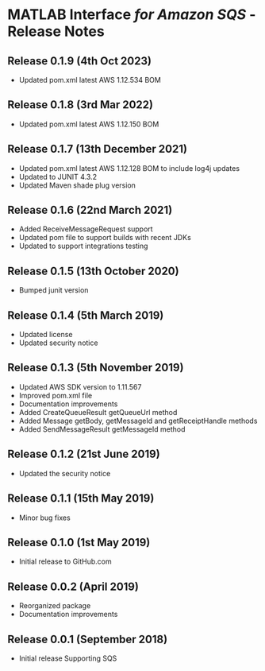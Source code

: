 # MATLAB Interface *for Amazon SQS* - Release Notes

## Release 0.1.9 (4th Oct 2023)
* Updated pom.xml latest AWS 1.12.534 BOM

## Release 0.1.8 (3rd Mar 2022)
* Updated pom.xml latest AWS 1.12.150 BOM

## Release 0.1.7 (13th December 2021)

* Updated pom.xml latest AWS 1.12.128 BOM to include log4j updates
* Updated to JUNIT 4.3.2
* Updated Maven shade plug version

## Release 0.1.6 (22nd March 2021)

* Added ReceiveMessageRequest support
* Updated pom file to support builds with recent JDKs
* Updated to support integrations testing

## Release 0.1.5 (13th October 2020)

* Bumped junit version

## Release 0.1.4 (5th March 2019)

* Updated license
* Updated security notice

## Release 0.1.3 (5th November 2019)

* Updated AWS SDK version to 1.11.567
* Improved pom.xml file
* Documentation improvements
* Added CreateQueueResult getQueueUrl method
* Added Message getBody, getMessageId and getReceiptHandle methods
* Added SendMessageResult getMessageId method

## Release 0.1.2 (21st June 2019)

* Updated the security notice

## Release 0.1.1 (15th May 2019)

* Minor bug fixes

## Release 0.1.0 (1st May 2019)

* Initial release to GitHub.com

## Release 0.0.2 (April 2019)

* Reorganized package
* Documentation improvements

## Release 0.0.1 (September 2018)

* Initial release Supporting SQS

[//]: #  (Copyright 2019-2021 The MathWorks, Inc.)
